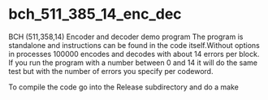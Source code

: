 # bch_511_385_14_enc_dec
BCH (511,358,14) Encoder and decoder demo program
The program is standalone and instructions can be found in the 
code itself.Without options in processes 100000 encodes and decodes
with about 14 errors per block. If you run the program with a number between
0 and 14 it will do the same test but with the number of errors you specify per codeword.

To compile the code go into the Release subdirectory and do a make
